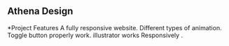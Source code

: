 
## Athena Design
*Project Features
A fully responsive website.
Different types of animation.
Toggle button properly work. 
illustrator works Responsively . 
